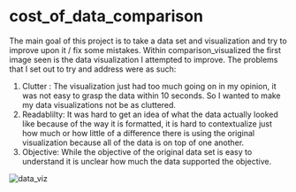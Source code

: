# cost_of_data_comparison
The main goal of this project is to take a data set and visualization and try to improve upon it / fix some mistakes.
Within comparison_visualized the first image seen is the data visualization I attempted to improve.
The problems that I set out to try and address were as such:

1. Clutter : The visualization just had too much going on in my opinion, it was not easy to grasp the data within 10 seconds. So I wanted to make my data visualizations not be as cluttered.
2. Readablilty: It was hard to get an idea of what the data actually looked like because of the way it is formatted, it is hard to contextualize just how much or how little of a difference there is using the original visualization because all of the data is on top of one another.
3. Objective: While the objective of the original data set is easy to understand it is unclear how much the data supported the objective.

![data_viz](https://user-images.githubusercontent.com/68137495/184253651-13ac6d6c-6fac-4349-ac85-302de2868ccb.png)
